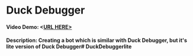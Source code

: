 # Duck Debugger
#### Video Demo:  <[URL HERE>](https://youtu.be/2X0c05t1Zls)
#### Description: Creating a bot which is similar with Duck Debugger, but it's lite version of Duck Debugger# DuckDebuggerlite

